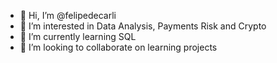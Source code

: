 - 👋 Hi, I’m @felipedecarli
- 👀 I’m interested in Data Analysis, Payments Risk and Crypto
- 🌱 I’m currently learning SQL
- 💞️ I’m looking to collaborate on learning projects


<!---
felipedecarli/felipedecarli is a ✨ special ✨ repository because its `README.md` (this file) appears on your GitHub profile.
You can click the Preview link to take a look at your changes.
--->
